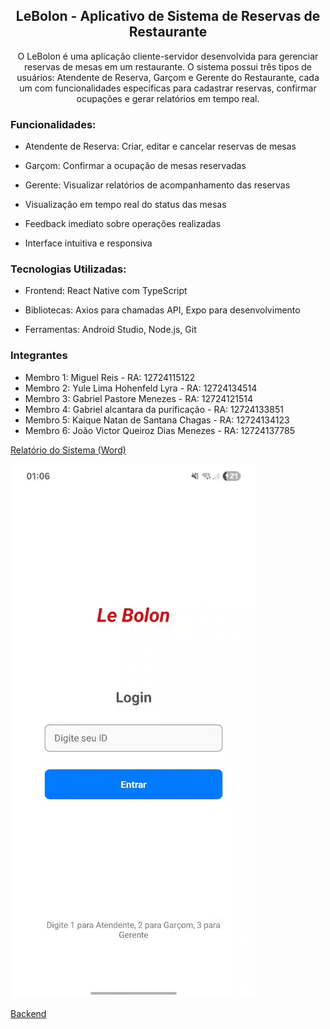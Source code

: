 <div open align="center" >
<h2>LeBolon - Aplicativo de Sistema de Reservas de Restaurante</h2>

O LeBolon é uma aplicação cliente-servidor desenvolvida para gerenciar reservas de mesas em um restaurante. O sistema possui três tipos de usuários: Atendente de Reserva, Garçom e Gerente do Restaurante, cada um com funcionalidades específicas para cadastrar reservas, confirmar ocupações e gerar relatórios em tempo real.
</div>

<h3>Funcionalidades:</h3>

- Atendente de Reserva: Criar, editar e cancelar reservas de mesas

- Garçom: Confirmar a ocupação de mesas reservadas

- Gerente: Visualizar relatórios de acompanhamento das reservas

- Visualização em tempo real do status das mesas

- Feedback imediato sobre operações realizadas

- Interface intuitiva e responsiva

<h3>Tecnologias Utilizadas:</h3>

- Frontend: React Native com TypeScript

- Bibliotecas: Axios para chamadas API, Expo para desenvolvimento

- Ferramentas: Android Studio, Node.js, Git


<h3>Integrantes</h3>

- Membro 1: Miguel Reis - RA: 12724115122
- Membro 2: Yule Lima Hohenfeld Lyra - RA: 12724134514
- Membro 3: Gabriel Pastore Menezes - RA: 12724121514 
- Membro 4: Gabriel alcantara da purificação - RA: 12724133851
- Membro 5: Kaique Natan de Santana Chagas - RA: 12724134123
- Membro 6: João Victor Queiroz Dias Menezes - RA: 12724137785

 [Relatório do Sistema (Word)](Projeto%20de%20Sistema%20de%20Reserva%20de%20Mesas%20para%20Restaurante.docx)

<img src="Le-Bolon.gif" />

[Backend](https://github.com/guelreis/LeBolon-Back-end)

